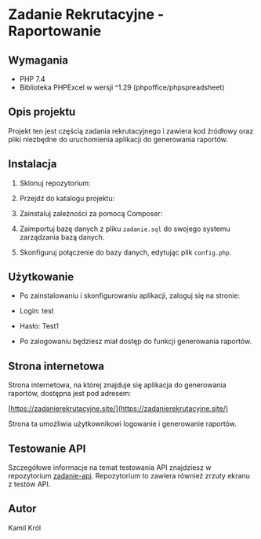 # Zadanie Rekrutacyjne - Raportowanie

## Wymagania

- PHP 7.4
- Biblioteka PHPExcel w wersji ^1.29 (phpoffice/phpspreadsheet)

## Opis projektu

Projekt ten jest częścią zadania rekrutacyjnego i zawiera kod źródłowy oraz pliki niezbędne do uruchomienia aplikacji do generowania raportów.

## Instalacja

1. Sklonuj repozytorium:

2. Przejdź do katalogu projektu:

3. Zainstaluj zależności za pomocą Composer:
   
4. Zaimportuj bazę danych z pliku `zadanie.sql` do swojego systemu zarządzania bazą danych.

5. Skonfiguruj połączenie do bazy danych, edytując plik `config.php`.



## Użytkowanie

- Po zainstalowaniu i skonfigurowaniu aplikacji, zaloguj się na stronie:

- Login: test
- Hasło: Test1

- Po zalogowaniu będziesz miał dostęp do funkcji generowania raportów.

## Strona internetowa

Strona internetowa, na której znajduje się aplikacja do generowania raportów, dostępna jest pod adresem:

[https://zadanierekrutacyjne.site/](https://zadanierekrutacyjne.site/)

Strona ta umożliwia użytkownikowi logowanie i generowanie raportów.

## Testowanie API

Szczegółowe informacje na temat testowania API znajdziesz w repozytorium [zadanie-api](https://github.com/SirRabbitt/zadanie-api). Repozytorium to zawiera również zrzuty ekranu z testów API.

## Autor

Kamil Król








